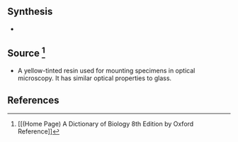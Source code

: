 ## Synthesis
- 
## Source [^1]
- A yellow-tinted resin used for mounting specimens in optical microscopy. It has similar optical properties to glass.
## References

[^1]: [[(Home Page) A Dictionary of Biology 8th Edition by Oxford Reference]]
